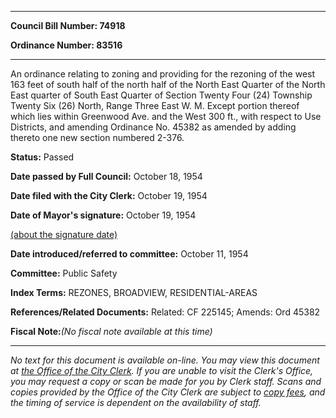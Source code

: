 

********

**Council Bill Number: 74918**
   
**Ordinance Number: 83516**
********

 An ordinance relating to zoning and providing for the rezoning of the west 163 feet of south half of the north half of the North East Quarter of the North East quarter of South East Quarter of Section Twenty Four (24) Township Twenty Six (26) North, Range Three East W. M. Except portion thereof which lies within Greenwood Ave. and the West 300 ft., with respect to Use Districts, and amending Ordinance No. 45382 as amended by adding thereto one new section numbered 2-376.

**Status:** Passed
   
**Date passed by Full Council:** October 18, 1954
   
**Date filed with the City Clerk:** October 19, 1954
   
**Date of Mayor's signature:** October 19, 1954
   
[(about the signature date)](/~public/approvaldate.htm)
   
   
   
**Date introduced/referred to committee:** October 11, 1954
   
**Committee:** Public Safety
   
   
**Index Terms:** REZONES, BROADVIEW, RESIDENTIAL-AREAS

**References/Related Documents:** Related: CF 225145; Amends: Ord 45382

**Fiscal Note:**_(No fiscal note available at this time)_
********

_No text for this document is available on-line. You may view this document at [the Office of the City Clerk](http://www.seattle.gov/leg/clerk/contactUs.htm). If you are unable to visit the Clerk's Office, you may request a copy or scan be made for you by Clerk staff. Scans and copies provided by the Office of the City Clerk are subject to [copy fees](http://clerk.seattle.gov/~public/clerkfees.htm), and the timing of service is dependent on the availability of staff._

